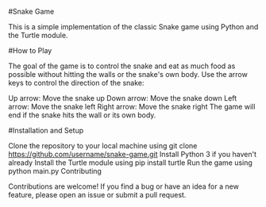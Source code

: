 #Snake Game

This is a simple implementation of the classic Snake game using Python and the Turtle module.

#How to Play

The goal of the game is to control the snake and eat as much food as possible without hitting the walls or the snake's own body.
Use the arrow keys to control the direction of the snake:

Up arrow: Move the snake up
Down arrow: Move the snake down
Left arrow: Move the snake left
Right arrow: Move the snake right
The game will end if the snake hits the wall or its own body.

#Installation and Setup

Clone the repository to your local machine using git clone https://github.com/username/snake-game.git
Install Python 3 if you haven't already
Install the Turtle module using pip install turtle
Run the game using python main.py
Contributing

Contributions are welcome! If you find a bug or have an idea for a new feature, please open an issue or submit a pull request.
